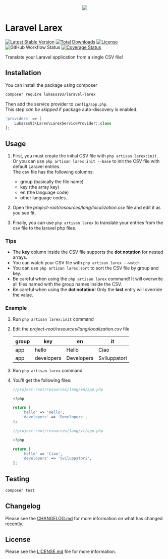 <center>
<img src="https://i.imgur.com/CddZo0R.png"/>
</center>

# Laravel Larex
[![Latest Stable Version](https://poser.pugx.org/lukasss93/laravel-larex/v/stable)](https://packagist.org/packages/lukasss93/laravel-larex)
[![Total Downloads](https://poser.pugx.org/lukasss93/laravel-larex/downloads)](https://packagist.org/packages/lukasss93/laravel-larex)
[![License](https://poser.pugx.org/lukasss93/laravel-larex/license)](https://packagist.org/packages/lukasss93/laravel-larex)
![GitHub Workflow Status](https://img.shields.io/github/workflow/status/Lukasss93/laravel-larex/run-tests)
[![Coverage Status](https://coveralls.io/repos/github/Lukasss93/laravel-larex/badge.svg)](https://coveralls.io/github/Lukasss93/laravel-larex)

Translate your Laravel application from a single CSV file!

## Installation
You can install the package using composer

```bash
composer require lukasss93/laravel-larex  
```

Then add the service provider to `config/app.php`.  
This step *can be skipped* if package auto-discovery is enabled.

```php
'providers' => [
    Lukasss93\Larex\LarexServiceProvider::class
];
```

## Usage
1. First, you must create the initial CSV file with `php artisan larex:init`.<br>
   Or you can use `php artisan larex:init --base` to init the CSV file with default Laravel entries.<br>
   The csv file has the following columns:
   * group (basically the file name)
   * key (the array key)
   * en (the language code)
   * other language codes...
   
2. Open the *project-root/resources/lang/localization.csv* file and edit it as you see fit.

3. Finally, you can use `php artisan larex` to translate your entries from the csv file to the laravel php files.

### Tips
* The **key** column inside the CSV file supports the **dot notation** for nested arrays.
* You can watch your CSV file with `php artisan larex --watch`
* You can use `php artisan larex:sort` to sort the CSV file by group and key.
* Be careful when using the `php artisan larex` command! It will overwrite all files named with the group names inside the CSV.
* Be careful when using the **dot notation**! Only the **last** entry will override the value.

### Example
1. Run `php artisan larex:init` command
2. Edit the *project-root/resources/lang/localization.csv* file

   | group | key | en | it |
   |---|---|---|---|
   | app | hello | Hello | Ciao |
   | app | developers | Developers | Sviluppatori |
   
3. Run `php artisan larex` command
4. You'll get the following files:
   ```php
   //project-root/resources/lang/en/app.php
   
   <?php
   
   return [
       'hello' => 'Hello',
       'developers' => 'Developers',
   ];
   
   //project-root/resources/lang/it/app.php
   
   <?php
   
   return [
       'hello' => 'Ciao',
       'developers' => 'Sviluppatori',
   ];
   ```

## Testing
```bash
composer test
```

## Changelog
Please see the [CHANGELOG.md](https://github.com/Lukasss93/laravel-larex/blob/master/CHANGELOG.md) for more information on what has changed recently.

## License
Please see the [LICENSE.md](https://github.com/Lukasss93/laravel-larex/blob/master/LICENSE.md) file for more information.
